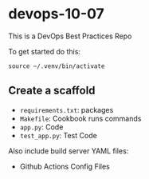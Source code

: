 # devops-10-07
This is a DevOps Best Practices Repo

To get started do this:

`source ~/.venv/bin/activate`

## Create a scaffold

* `requirements.txt`: packages
* `Makefile`:  Cookbook runs commands
* `app.py`: Code
* `test_app.py`: Test Code

Also include build server YAML files:

* Github Actions Config Files
